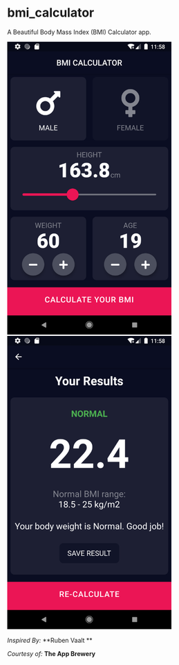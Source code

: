 # bmi_calculator

A Beautiful Body Mass Index (BMI) Calculator app.



<img src="bmi1.png" width="380">
<img src="bmi2.png" width="380">




_Inspired By:_ **Ruben Vaalt **

_Courtesy of:_ **The App Brewery**
